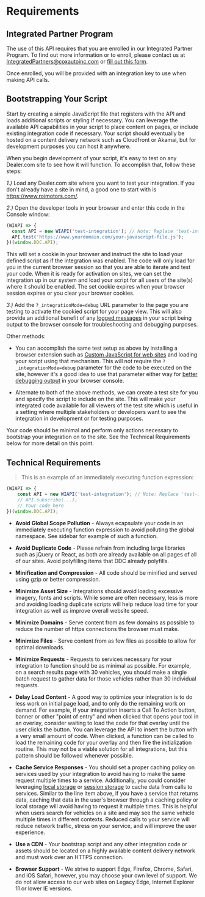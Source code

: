 # Requirements

## Integrated Partner Program

The use of this API requires that you are enrolled in our Integrated Partner Program. To find out more information or to enroll, please contact us at <a href="mailto:IntegratedPartners@coxautoinc.com"> IntegratedPartners@coxautoinc.com</a> or <a href="https://forms.dealer.com/integrated-partner-program.htm" target="_blank">fill out this form</a>.

Once enrolled, you will be provided with an integration key to use when making API calls.

## Bootstrapping Your Script

Start by creating a simple JavaScript file that registers with the API and loads additional scripts or styling if necessary. You can leverage the available API capabilities in your script to place content on pages, or include existing integration code if necessary. Your script should eventually be hosted on a content delivery network such as Cloudfront or Akamai, but for development purposes you can host it anywhere.

When you begin development of your script, it's easy to test on any Dealer.com site to see how it will function. To accomplish that, follow these steps:

*1.)* Load any Dealer.com site where you want to test your integration. If you don't already have a site in mind, a good one to start with is <a href="https://www.roimotors.com/" target="_blank">https://www.roimotors.com/</a>.

*2.)* Open the developer tools in your browser and enter this code in the Console window:

```javascript
(WIAPI => {
  const API = new WIAPI('test-integration'); // Note: Replace 'test-integration' with your actual integration identifier.
  API.test('https://www.yourdomain.com/your-javascript-file.js');
})(window.DDC.API);
```

This will set a cookie in your browser and instruct the site to load your defined script as if the integration was enabled. The code will only load for you in the current browser session so that you are able to iterate and test your code. When it is ready for activation on sites, we can set the integration up in our system and load your script for all users of the site(s) where it should be enabled. The set cookie expires when your browser session expires or you clear your browser cookies.

*3.)* Add the `?_integrationMode=debug` URL parameter to the page you are testing to activate the cookied script for your page view. This will also provide an additional benefit of any <a href="#debugging">logged messages</a> in your script being output to the browser console for troubleshooting and debugging purposes.

Other methods:

* You can accomplish the same test setup as above by installing a browser extension such as <a href="https://chrome.google.com/webstore/detail/custom-javascript-for-web/poakhlngfciodnhlhhgnaaelnpjljija" target="_blank">Custom JavaScript for web sites</a> and loading your script using that mechanism. This will not require the `?_integrationMode=debug` parameter for the code to be executed on the site, however it's a good idea to use that parameter either way for <a href="#debugging-troubleshooting">better debugging output</a> in your browser console.

* Alternate to both of the above methods, we can create a test site for you and specify the script to include on the site. This will make your integrated code available for all viewers of the test site which is useful in a setting where multiple stakeholders or developers want to see the integration in development or for testing purposes.

Your code should be minimal and perform only actions necessary to bootstrap your integration on to the site. See the Technical Requirements below for more detail on this point.

## Technical Requirements

> This is an example of an immediately executing function expression:

```javascript
(WIAPI => {
	const API = new WIAPI('test-integration'); // Note: Replace 'test-integration' with your actual integration identifier.
	// API.subscribe(...);
	// Your code here
})(window.DDC.API);
```
* **Avoid Global Scope Pollution** - Always ecapsulate your code in an immediately executing function expression to avoid polluting the global namespace. See sidebar for example of such a function.

* **Avoid Duplicate Code** - Please refrain from including large libraries such as jQuery or React, as both are already available on all pages of all of our sites. Avoid polyfilling items that DDC already polyfills.

* **Minification and Compression** - All code should be minified and served using gzip or better compression.

* **Minimize Asset Size** - Integrations should avoid loading excessive imagery, fonts and scripts. While some are often necessary, less is more and avoiding loading duplicate scripts will help reduce load time for your integration as well as improve overall website speed.

* **Minimize Domains** - Serve content from as few domains as possible to reduce the number of https connections the browser must make.

* **Minimize Files** - Serve content from as few files as possible to allow for optimal downloads.

* **Minimize Requests** - Requests to services necessary for your integration to function should be as minimal as possible. For example, on a search results page with 30 vehicles, you should make a single batch request to gather data for those vehicles rather than 30 individual requests.

* **Delay Load Content** - A good way to optimize your integration is to do less work on initial page load, and to only do the remaining work on demand. For example, if your integration inserts a Call To Action button, banner or other "point of entry" and when clicked that opens your tool in an overlay, consider waiting to load the code for that overlay until the user clicks the button. You can leverage the API to insert the button with a very small amount of code. When clicked, a function can be called to load the remaining code for your overlay and then fire the initialization routine. This may not be a viable solution for all integrations, but this pattern should be followed whenever possible.

* **Cache Service Responses** - You should set a proper caching policy on services used by your integration to avoid having to make the same request multiple times to a service. Additionally, you could consider leveraging <a href="https://developer.mozilla.org/en-US/docs/Web/API/Window/localStorage" target="_blank">local storage</a> or <a href="https://developer.mozilla.org/en-US/docs/Web/API/Window/sessionStorage" target="_blank">session storage</a> to cache data from calls to services. Similar to the line item above, if you have a service that returns data, caching that data in the user's browser through a caching policy or local storage will avoid having to request it multiple times. This is helpful when users search for vehicles on a site and may see the same vehicle multiple times in different contexts. Reduced calls to your service will reduce network traffic, stress on your service, and will improve the user experience.

* **Use a CDN** - Your bootstrap script and any other integration code or assets should be located on a highly available content delivery network and must work over an HTTPS connection.

* **Browser Support** - We strive to support Edge, Firefox, Chrome, Safari, and iOS Safari, however, you may choose your own level of support. We do not allow access to our web sites on Legacy Edge, Internet Explorer 11 or lower IE versions.
